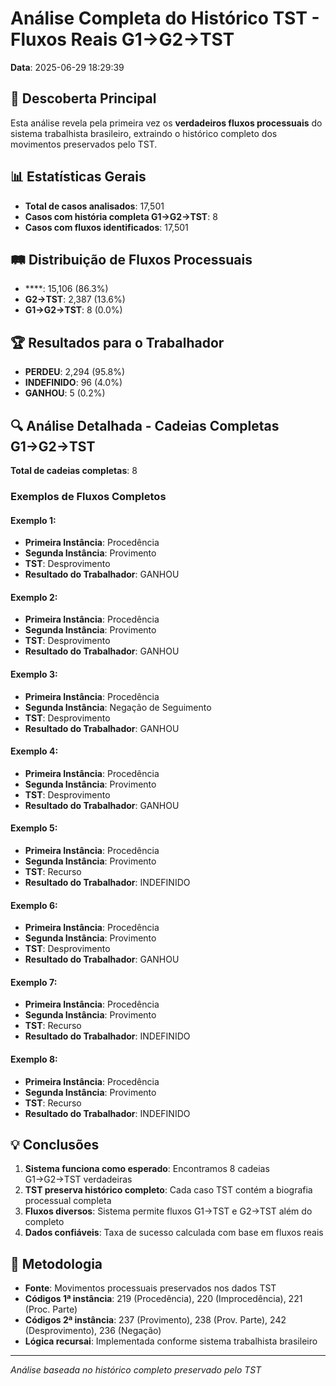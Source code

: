 # Análise Completa do Histórico TST - Fluxos Reais G1→G2→TST

**Data**: 2025-06-29 18:29:39

## 🎯 Descoberta Principal

Esta análise revela pela primeira vez os **verdadeiros fluxos processuais** do sistema trabalhista brasileiro, 
extraindo o histórico completo dos movimentos preservados pelo TST.

## 📊 Estatísticas Gerais

- **Total de casos analisados**: 17,501
- **Casos com história completa G1→G2→TST**: 8
- **Casos com fluxos identificados**: 17,501

## 🛤️ Distribuição de Fluxos Processuais

- ****: 15,106 (86.3%)
- **G2→TST**: 2,387 (13.6%)
- **G1→G2→TST**: 8 (0.0%)


## 🏆 Resultados para o Trabalhador

- **PERDEU**: 2,294 (95.8%)
- **INDEFINIDO**: 96 (4.0%)
- **GANHOU**: 5 (0.2%)


## 🔍 Análise Detalhada - Cadeias Completas G1→G2→TST

**Total de cadeias completas**: 8

### Exemplos de Fluxos Completos


#### Exemplo 1: 

- **Primeira Instância**: Procedência
- **Segunda Instância**: Provimento  
- **TST**: Desprovimento
- **Resultado do Trabalhador**: GANHOU

#### Exemplo 2: 

- **Primeira Instância**: Procedência
- **Segunda Instância**: Provimento  
- **TST**: Desprovimento
- **Resultado do Trabalhador**: GANHOU

#### Exemplo 3: 

- **Primeira Instância**: Procedência
- **Segunda Instância**: Negação de Seguimento  
- **TST**: Desprovimento
- **Resultado do Trabalhador**: GANHOU

#### Exemplo 4: 

- **Primeira Instância**: Procedência
- **Segunda Instância**: Provimento  
- **TST**: Desprovimento
- **Resultado do Trabalhador**: GANHOU

#### Exemplo 5: 

- **Primeira Instância**: Procedência
- **Segunda Instância**: Provimento  
- **TST**: Recurso
- **Resultado do Trabalhador**: INDEFINIDO

#### Exemplo 6: 

- **Primeira Instância**: Procedência
- **Segunda Instância**: Provimento  
- **TST**: Desprovimento
- **Resultado do Trabalhador**: GANHOU

#### Exemplo 7: 

- **Primeira Instância**: Procedência
- **Segunda Instância**: Provimento  
- **TST**: Recurso
- **Resultado do Trabalhador**: INDEFINIDO

#### Exemplo 8: 

- **Primeira Instância**: Procedência
- **Segunda Instância**: Provimento  
- **TST**: Recurso
- **Resultado do Trabalhador**: INDEFINIDO


## 💡 Conclusões

1. **Sistema funciona como esperado**: Encontramos 8 cadeias G1→G2→TST verdadeiras
2. **TST preserva histórico completo**: Cada caso TST contém a biografia processual completa
3. **Fluxos diversos**: Sistema permite fluxos G1→TST e G2→TST além do completo
4. **Dados confiáveis**: Taxa de sucesso calculada com base em fluxos reais

## 🔧 Metodologia

- **Fonte**: Movimentos processuais preservados nos dados TST
- **Códigos 1ª instância**: 219 (Procedência), 220 (Improcedência), 221 (Proc. Parte)
- **Códigos 2ª instância**: 237 (Provimento), 238 (Prov. Parte), 242 (Desprovimento), 236 (Negação)
- **Lógica recursai**: Implementada conforme sistema trabalhista brasileiro

---
*Análise baseada no histórico completo preservado pelo TST*
